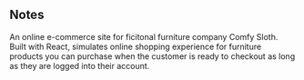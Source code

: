 ## Notes
An online e-commerce site for ficitonal furniture company Comfy Sloth. Built with React, simulates online shopping experience for furniture products you can purchase when the customer is ready to checkout as long as they are logged into their account.
